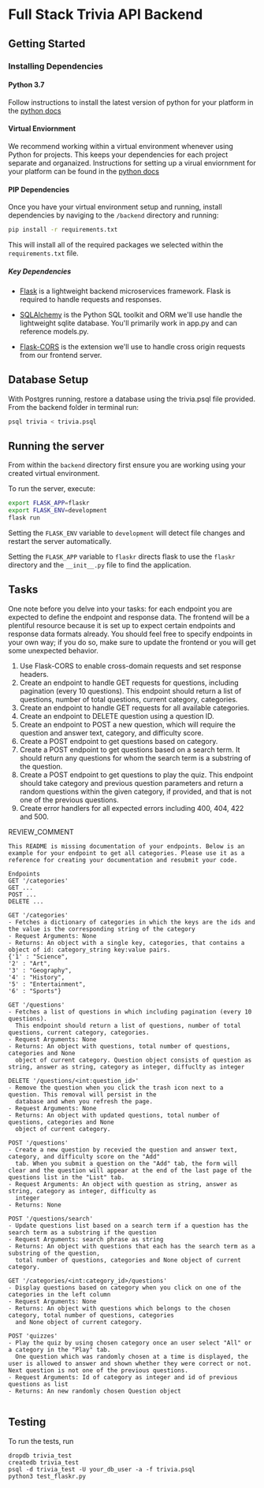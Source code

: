 # Full Stack Trivia API Backend

## Getting Started

### Installing Dependencies

#### Python 3.7

Follow instructions to install the latest version of python for your platform in the [python docs](https://docs.python.org/3/using/unix.html#getting-and-installing-the-latest-version-of-python)

#### Virtual Enviornment

We recommend working within a virtual environment whenever using Python for projects. This keeps your dependencies for each project separate and organaized. Instructions for setting up a virual enviornment for your platform can be found in the [python docs](https://packaging.python.org/guides/installing-using-pip-and-virtual-environments/)

#### PIP Dependencies

Once you have your virtual environment setup and running, install dependencies by naviging to the `/backend` directory and running:

```bash
pip install -r requirements.txt
```

This will install all of the required packages we selected within the `requirements.txt` file.

##### Key Dependencies

- [Flask](http://flask.pocoo.org/)  is a lightweight backend microservices framework. Flask is required to handle requests and responses.

- [SQLAlchemy](https://www.sqlalchemy.org/) is the Python SQL toolkit and ORM we'll use handle the lightweight sqlite database. You'll primarily work in app.py and can reference models.py. 

- [Flask-CORS](https://flask-cors.readthedocs.io/en/latest/#) is the extension we'll use to handle cross origin requests from our frontend server. 

## Database Setup
With Postgres running, restore a database using the trivia.psql file provided. From the backend folder in terminal run:
```bash
psql trivia < trivia.psql
```

## Running the server

From within the `backend` directory first ensure you are working using your created virtual environment.

To run the server, execute:

```bash
export FLASK_APP=flaskr
export FLASK_ENV=development
flask run
```

Setting the `FLASK_ENV` variable to `development` will detect file changes and restart the server automatically.

Setting the `FLASK_APP` variable to `flaskr` directs flask to use the `flaskr` directory and the `__init__.py` file to find the application. 

## Tasks

One note before you delve into your tasks: for each endpoint you are expected to define the endpoint and response data. The frontend will be a plentiful resource because it is set up to expect certain endpoints and response data formats already. You should feel free to specify endpoints in your own way; if you do so, make sure to update the frontend or you will get some unexpected behavior. 

1. Use Flask-CORS to enable cross-domain requests and set response headers. 
2. Create an endpoint to handle GET requests for questions, including pagination (every 10 questions). This endpoint should return a list of questions, number of total questions, current category, categories. 
3. Create an endpoint to handle GET requests for all available categories. 
4. Create an endpoint to DELETE question using a question ID. 
5. Create an endpoint to POST a new question, which will require the question and answer text, category, and difficulty score. 
6. Create a POST endpoint to get questions based on category. 
7. Create a POST endpoint to get questions based on a search term. It should return any questions for whom the search term is a substring of the question. 
8. Create a POST endpoint to get questions to play the quiz. This endpoint should take category and previous question parameters and return a random questions within the given category, if provided, and that is not one of the previous questions. 
9. Create error handlers for all expected errors including 400, 404, 422 and 500. 

REVIEW_COMMENT
```
This README is missing documentation of your endpoints. Below is an example for your endpoint to get all categories. Please use it as a reference for creating your documentation and resubmit your code. 

Endpoints
GET '/categories'
GET ...
POST ...
DELETE ...

GET '/categories'
- Fetches a dictionary of categories in which the keys are the ids and the value is the corresponding string of the category
- Request Arguments: None
- Returns: An object with a single key, categories, that contains a object of id: category_string key:value pairs. 
{'1' : "Science",
'2' : "Art",
'3' : "Geography",
'4' : "History",
'5' : "Entertainment",
'6' : "Sports"}

GET '/questions'
- Fetches a list of questions in which including pagination (every 10 questions). 
  This endpoint should return a list of questions, number of total questions, current category, categories. 
- Request Arguments: None
- Returns: An object with questions, total number of questions, categories and None
  object of current category. Question object consists of question as string, answer as string, category as integer, diffuclty as integer

DELETE '/questions/<int:question_id>'
- Remove the question when you click the trash icon next to a question. This removal will persist in the 
  database and when you refresh the page. 
- Request Arguments: None
- Returns: An object with updated questions, total number of questions, categories and None
  object of current category. 

POST '/questions'
- Create a new question by recevied the question and answer text, category, and difficulty score on the "Add" 
  tab. When you submit a question on the "Add" tab, the form will clear and the question will appear at the end of the last page of the questions list in the "List" tab.  
- Request Arguments: An object with question as string, answer as string, category as integer, difficulty as   
  integer
- Returns: None

POST '/questions/search'
- Update questions list based on a search term if a question has the search term as a substring if the question 
- Request Arguments: search phrase as string
- Returns: An object with questions that each has the search term as a substring of the question, 
  total number of questions, categories and None object of current category. 

GET '/categories/<int:category_id>/questions'
- Display questions based on category when you click on one of the categories in the left column
- Request Arguments: None
- Returns: An object with questions which belongs to the chosen category, total number of questions, categories
  and None object of current category. 

POST 'quizzes'
- Play the quiz by using chosen category once an user select "All" or a category in the "Play" tab. 
  One question which was randomly chosen at a time is displayed, the user is allowed to answer and shown whether they were correct or not. Next question is not one of the previous questions. 
- Request Arguments: Id of category as integer and id of previous questions as list
- Returns: An new randomly chosen Question object


```


## Testing
To run the tests, run
```
dropdb trivia_test
createdb trivia_test
psql -d trivia_test -U your_db_user -a -f trivia.psql
python3 test_flaskr.py
```